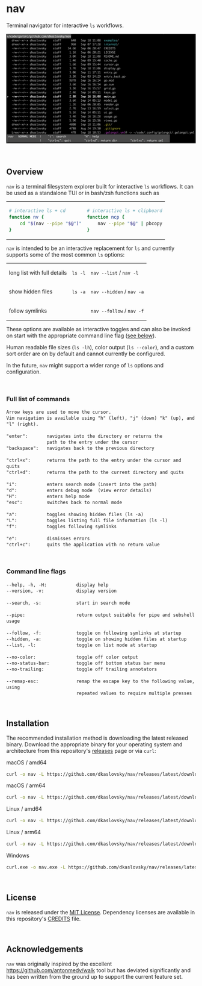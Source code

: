 # nav
Terminal navigator for interactive `ls` workflows.


![alt text](./examples/nav_example.png)

<br/>

## Overview

`nav` is a terminal filesystem explorer built for interactive `ls` workflows.
It can be used as a standalone TUI or in bash/zsh functions such as

<table>
<tr>
<td>

```bash
# interactive ls + cd
function nv {
	cd "$(nav --pipe "$@")"
}
```

</td>
<td>

```bash
# interactive ls + clipboard
function ncp {
	nav --pipe "$@" | pbcopy
}
```

</td>
</tr>
</table>


`nav` is intended to be an interactive replacement for `ls` and currently supports some of the most common `ls` options:
<table>

<tr>
<td>

long list with full details

</td>

<td>

`ls -l`

</td>

<td>

`nav --list` / `nav -l`

</td>
</tr>

<tr>
<td>

show hidden files

</td>
<td>

`ls -a`

</td>

<td>

`nav --hidden` / `nav -a`

</td>
</tr>

<tr>
<td>

follow symlinks

</td>

<td>
</td>

<td>

`nav --follow` / `nav -f`

</td>
</tr>

</table>

These options are available as interactive toggles and can also be invoked on start with the appropriate command line flag ([see below](#full-list-of-commands)).

Human readable file sizes (`ls -lh`), color output (`ls --color`), and a custom sort order are on by default and cannot currently be configured.

In the future, `nav` might support a wider range of `ls` options and configuration.

<br/>

### Full list of commands

	Arrow keys are used to move the cursor.
	Vim navigation is available using "h" (left), "j" (down) "k" (up), and "l" (right).

	"enter":       navigates into the directory or returns the
	               path to the entry under the cursor
	"backspace":   navigates back to the previous directory

	"ctrl+x":      returns the path to the entry under the cursor and quits
	"ctrl+d":      returns the path to the current directory and quits

	"i":           enters search mode (insert into the path)
	"d":           enters debug mode  (view error details)
	"H":           enters help mode
	"esc":         switches back to normal mode

	"a":           toggles showing hidden files (ls -a)
	"L":           toggles listing full file information (ls -l)
	"f":           toggles following symlinks

	"e":           dismisses errors
	"ctrl+c":      quits the application with no return value

<br/>

### Command line flags

	--help, -h, -H:           display help
	--version, -v:            display version

	--search, -s:             start in search mode

	--pipe:                   return output suitable for pipe and subshell usage

	--follow, -f:             toggle on following symlinks at startup
	--hidden, -a:             toggle on showing hidden files at startup
	--list, -l:               toggle on list mode at startup

	--no-color:               toggle off color output
	--no-status-bar:          toggle off bottom status bar menu
	--no-trailing:            toggle off trailing annotators

	--remap-esc:              remap the escape key to the following value, using
	                          repeated values to require multiple presses
<br/>

## Installation
The recommended installation method is downloading the latest released binary.
Download the appropriate binary for your operating system and architecture from this repository's [releases](https://github.com/dkaslovsky/nav/releases/latest) page or via `curl`:

macOS / amd64
```bash
curl -o nav -L https://github.com/dkaslovsky/nav/releases/latest/download/nav_darwin_amd64
```

macOS / arm64
```bash
curl -o nav -L https://github.com/dkaslovsky/nav/releases/latest/download/nav_darwin_arm64
```

Linux / amd64
```bash
curl -o nav -L https://github.com/dkaslovsky/nav/releases/latest/download/nav_linux_amd64
```

Linux / arm64
```bash
curl -o nav -L https://github.com/dkaslovsky/nav/releases/latest/download/nav_linux_arm64
```

Windows
```bash
curl.exe -o nav.exe -L https://github.com/dkaslovsky/nav/releases/latest/download/nav_windows_amd64.exe
```


<br/>

## License
`nav` is released under the [MIT License](./LICENSE).
Dependency licenses are available in this repository's [CREDITS](./CREDITS) file.

<br/>

## Acknowledgements
`nav` was originally inspired by the excellent https://github.com/antonmedv/walk tool but has deviated significantly and has been written from the ground up to support the current feature set.
